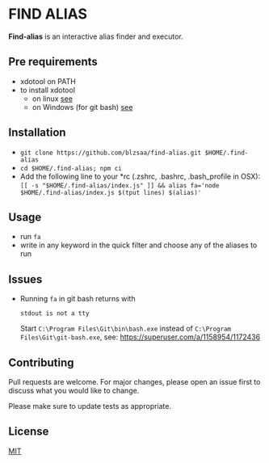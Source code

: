 # FIND ALIAS

**Find-alias** is an interactive alias finder and executor.

## Pre requirements

- xdotool on PATH
- to install xdotool
  - on linux [see](https://github.com/jordansissel/xdotool)
  - on Windows (for git bash) [see](https://github.com/ebranlard/xdotool-for-windows)

## Installation

- `git clone https://github.com/blzsaa/find-alias.git $HOME/.find-alias`
- `cd $HOME/.find-alias; npm ci`
- Add the following line to your \*rc (.zshrc, .bashrc, .bash_profile in OSX):  
  `[[ -s "$HOME/.find-alias/index.js" ]] && alias fa='node $HOME/.find-alias/index.js $(tput lines) $(alias)'`

## Usage

- run `fa`
- write in any keyword in the quick filter and choose any of the aliases to run

## Issues

- Running `fa` in git bash returns with
  ```
  stdout is not a tty
  ```
  Start `C:\Program Files\Git\bin\bash.exe` instead of `C:\Program Files\Git\git-bash.exe`, see:
  https://superuser.com/a/1158954/1172436

## Contributing

Pull requests are welcome. For major changes, please open an issue first to discuss what you would like to change.

Please make sure to update tests as appropriate.

## License

[MIT](https://choosealicense.com/licenses/mit/)
